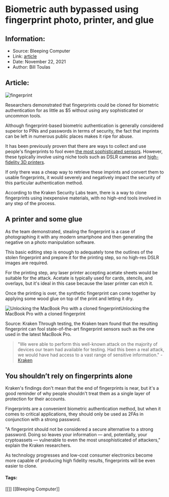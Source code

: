 # Biometric auth bypassed using fingerprint photo, printer, and glue
### 

## Information:
+ Source: Bleeping Computer
+ Link: [article](https://www.bleepingcomputer.com/news/security/biometric-auth-bypassed-using-fingerprint-photo-printer-and-glue/)
+ Date: November 22, 2021
+ Author: Bill Toulas


## Article:
![fingerprint](https://www.bleepstatic.com/content/hl-images/2021/11/22/fingerprint.jpg?rand=1653497711)


Researchers demonstrated that fingerprints could be cloned for biometric authentication for as little as $5 without using any sophisticated or uncommon tools.


Although fingerprint-based biometric authentication is generally considered superior to PINs and passwords in terms of security, the fact that imprints can be left in numerous public places makes it ripe for abuse.


It has been previously proven that there are ways to collect and use people's fingerprints to fool even [the most sophisticated sensors](https://www.bleepingcomputer.com/news/security/samsung-galaxy-s10-fingerprint-reader-defeated-by-silicone-case/). However, these typically involve using niche tools such as DSLR cameras and [high-fidelity 3D printers](https://imgur.com/gallery/8aGqsSu).


If only there was a cheap way to retrieve these imprints and convert them to usable fingerprints, it would severely and negatively impact the security of this particular authentication method.


According to the Kraken Security Labs team, there is a way to clone fingerprints using inexpensive materials, with no high-end tools involved in any step of the process.


A printer and some glue
-----------------------


As the team demonstrated, stealing the fingerprint is a case of photographing it with any modern smartphone and then generating the negative on a photo manipulation software.


This basic editing step is enough to adequately tone the outlines of the stolen fingerprint and prepare it for the printing step, so no high-res DSLR images are required.



For the printing step, any laser printer accepting acetate sheets would be suitable for the attack. Acetate is typically used for cards, stencils, and overlays, but it's ideal in this case because the laser printer can etch it.


Once the printing is over, the synthetic fingerprint can come together by applying some wood glue on top of the print and letting it dry.



![Unlocking the MacBook Pro with a cloned fingerprint](https://www.bleepstatic.com/images/news/u/1220909/Security/macbook_pro.jpg)Unlocking the MacBook Pro with a cloned fingerprint  

Source: Kraken
Through testing, the Kraken team found that the resulting fingerprint can fool state-of-the-art fingerprint sensors such as the one used in the latest MacBook Pro.



> 
> "We were able to perform this well-known attack on the majority of devices our team had available for testing. Had this been a real attack, we would have had access to a vast range of sensitive information." - [Kraken](https://blog.kraken.com/post/11905/your-fingerprint-can-be-hacked-for-5-heres-how/)
> 
> 
> 


You shouldn’t rely on fingerprints alone
----------------------------------------


Kraken's findings don't mean that the end of fingerprints is near, but it's a good reminder of why people shouldn't treat them as a single layer of protection for their accounts.


Fingerprints are a convenient biometric authentication method, but when it comes to critical applications, they should only be used as 2FAs in conjunction with a strong password.


"A fingerprint should not be considered a secure alternative to a strong password. Doing so leaves your information — and, potentially, your cryptoassets — vulnerable to even the most unsophisticated of attackers," explain the Kraken researchers.


As technology progresses and low-cost consumer electronics become more capable of producing high fidelity results, fingerprints will be even easier to clone.




#### Tags:
[[]] [[Bleeping Computer]]
